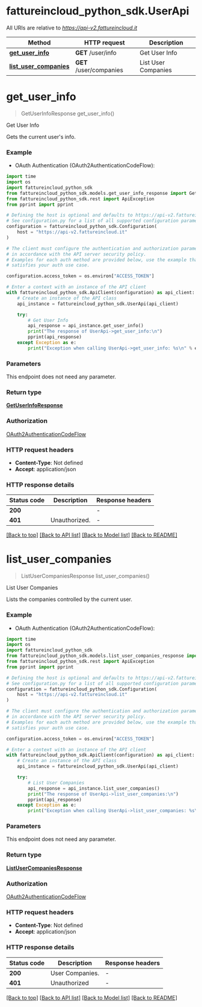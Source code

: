 # fattureincloud_python_sdk.UserApi

All URIs are relative to *https://api-v2.fattureincloud.it*

Method | HTTP request | Description
------------- | ------------- | -------------
[**get_user_info**](UserApi.md#get_user_info) | **GET** /user/info | Get User Info
[**list_user_companies**](UserApi.md#list_user_companies) | **GET** /user/companies | List User Companies


# **get_user_info**
> GetUserInfoResponse get_user_info()

Get User Info

Gets the current user's info.

### Example

* OAuth Authentication (OAuth2AuthenticationCodeFlow):
```python
import time
import os
import fattureincloud_python_sdk
from fattureincloud_python_sdk.models.get_user_info_response import GetUserInfoResponse
from fattureincloud_python_sdk.rest import ApiException
from pprint import pprint

# Defining the host is optional and defaults to https://api-v2.fattureincloud.it
# See configuration.py for a list of all supported configuration parameters.
configuration = fattureincloud_python_sdk.Configuration(
    host = "https://api-v2.fattureincloud.it"
)

# The client must configure the authentication and authorization parameters
# in accordance with the API server security policy.
# Examples for each auth method are provided below, use the example that
# satisfies your auth use case.

configuration.access_token = os.environ["ACCESS_TOKEN"]

# Enter a context with an instance of the API client
with fattureincloud_python_sdk.ApiClient(configuration) as api_client:
    # Create an instance of the API class
    api_instance = fattureincloud_python_sdk.UserApi(api_client)

    try:
        # Get User Info
        api_response = api_instance.get_user_info()
        print("The response of UserApi->get_user_info:\n")
        pprint(api_response)
    except Exception as e:
        print("Exception when calling UserApi->get_user_info: %s\n" % e)
```


### Parameters
This endpoint does not need any parameter.

### Return type

[**GetUserInfoResponse**](GetUserInfoResponse.md)

### Authorization

[OAuth2AuthenticationCodeFlow](../README.md#OAuth2AuthenticationCodeFlow)

### HTTP request headers

 - **Content-Type**: Not defined
 - **Accept**: application/json

### HTTP response details
| Status code | Description | Response headers |
|-------------|-------------|------------------|
**200** |  |  -  |
**401** | Unauthorized. |  -  |

[[Back to top]](#) [[Back to API list]](../README.md#documentation-for-api-endpoints) [[Back to Model list]](../README.md#documentation-for-models) [[Back to README]](../README.md)

# **list_user_companies**
> ListUserCompaniesResponse list_user_companies()

List User Companies

Lists the companies controlled by the current user.

### Example

* OAuth Authentication (OAuth2AuthenticationCodeFlow):
```python
import time
import os
import fattureincloud_python_sdk
from fattureincloud_python_sdk.models.list_user_companies_response import ListUserCompaniesResponse
from fattureincloud_python_sdk.rest import ApiException
from pprint import pprint

# Defining the host is optional and defaults to https://api-v2.fattureincloud.it
# See configuration.py for a list of all supported configuration parameters.
configuration = fattureincloud_python_sdk.Configuration(
    host = "https://api-v2.fattureincloud.it"
)

# The client must configure the authentication and authorization parameters
# in accordance with the API server security policy.
# Examples for each auth method are provided below, use the example that
# satisfies your auth use case.

configuration.access_token = os.environ["ACCESS_TOKEN"]

# Enter a context with an instance of the API client
with fattureincloud_python_sdk.ApiClient(configuration) as api_client:
    # Create an instance of the API class
    api_instance = fattureincloud_python_sdk.UserApi(api_client)

    try:
        # List User Companies
        api_response = api_instance.list_user_companies()
        print("The response of UserApi->list_user_companies:\n")
        pprint(api_response)
    except Exception as e:
        print("Exception when calling UserApi->list_user_companies: %s\n" % e)
```


### Parameters
This endpoint does not need any parameter.

### Return type

[**ListUserCompaniesResponse**](ListUserCompaniesResponse.md)

### Authorization

[OAuth2AuthenticationCodeFlow](../README.md#OAuth2AuthenticationCodeFlow)

### HTTP request headers

 - **Content-Type**: Not defined
 - **Accept**: application/json

### HTTP response details
| Status code | Description | Response headers |
|-------------|-------------|------------------|
**200** | User Companies. |  -  |
**401** | Unauthorized |  -  |

[[Back to top]](#) [[Back to API list]](../README.md#documentation-for-api-endpoints) [[Back to Model list]](../README.md#documentation-for-models) [[Back to README]](../README.md)

